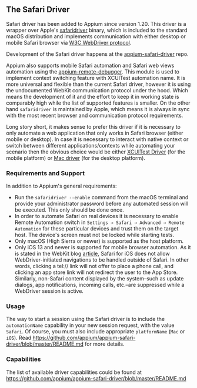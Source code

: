 ## The Safari Driver

Safari driver has been added to Appium since version 1.20. This driver
is a wrapper over Apple's [safaridriver](https://developer.apple.com/documentation/webkit/testing_with_webdriver_in_safari?language=objc)
binary, which is included to the standard macOS distribution and implements communication with either
desktop or mobile Safari browser via [W3C WebDriver protocol](https://www.w3.org/TR/webdriver/).

Development of the Safari driver happens at the
[appium-safari-driver](https://github.com/appium/appium-safari-driver)
repo.

Appium also supports mobile Safari automation and Safari web views automation using the
[appium-remote-debugger](https://github.com/appium/appium-remote-debugger). This module is
used to implement context switching feature with XCUITest automation name. It is more universal
and flexible than the current Safari driver, however it is using the undocumented WebKit communication
protocol under the hood. Which means the development of it and the effort to keep it in working state
is comparably high while the list of supported features is smaller. On the other hand `safaridriver`
is maintained by Apple, which means it is always in sync with the most recent browser
and communication protocol requirements.

Long story short, it makes sense to prefer this driver if it is necessary to only automate
a web application that only works in Safari browser (either mobile or desktop). In case it is necessary to interact with native context or switch between different applications/contexts while automating your scenario
then the obvious choice would be either [XCUITest Driver](/docs/en/drivers/ios-xcuitest.md)
(for the mobile platform) or [Mac driver](/docs/en/drivers/mac.md) (for the desktop platform).

### Requirements and Support

In addition to Appium's general requirements:

* Run the `safaridriver --enable` command from the macOS terminal and provide your administrator password before any automated session will be executed. This only should be done once.
* In order to automate Safari on real devices it is necessary to enable Remote Automation switch in `Settings → Safari → Advanced → Remote Automation` for these particular devices and trust them on the target host. The device's screen must not be locked while starting tests.
* Only macOS (High Sierra or newer) is supported as the host platform.
* Only iOS 13 and newer is supported for mobile browser automation. As it is stated in the WebKit blog [article](https://webkit.org/blog/9395/webdriver-is-coming-to-safari-in-ios-13/), Safari for iOS does not allow WebDriver-initiated navigations to be handled outside of Safari. In other words, clicking a tel:// link will not offer to place a phone call, and clicking an app store link will not redirect the user to the App Store. Similarly, non-Safari content displayed by the system–such as update dialogs, app notifications, incoming calls, etc.–are suppressed while a WebDriver session is active.

### Usage

The way to start a session using the Safari driver is to include the
`automationName` capability in your new session request, with
the value `Safari`. Of course, you must also include appropriate
`platformName` (`Mac` or `iOS`). Read
https://github.com/appium/appium-safari-driver/blob/master/README.md for
more details.

### Capabilities

The list of available driver capabilities could be found at
https://github.com/appium/appium-safari-driver/blob/master/README.md
